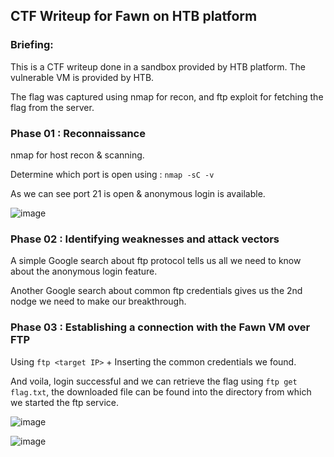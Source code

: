 ## CTF Writeup for Fawn on HTB platform

### Briefing:
This is a CTF writeup done in a sandbox provided by HTB platform. The vulnerable VM is provided by HTB.

The flag was captured using nmap for recon, and ftp exploit for fetching the flag from the server.

### Phase 01 : Reconnaissance
nmap for host recon & scanning.

Determine which port is open using : ```nmap -sC -v``` 

As we can see port 21 is open & anonymous login is available.

![image](https://github.com/user-attachments/assets/4982e43b-f364-49e9-b3cc-0f17ae964433)

### Phase 02 : Identifying weaknesses and attack vectors
A simple Google search about ftp protocol tells us all we need to know about the anonymous login feature.

Another Google search about common ftp credentials gives us the 2nd nodge we need to make our breakthrough.

### Phase 03 : Establishing a connection with the Fawn VM over FTP
Using ```ftp <target IP>``` + Inserting the common credentials we found.

And voila, login successful and we can retrieve the flag using ```ftp get flag.txt```, the downloaded file can be found into the directory from which we started the ftp service.

![image](https://github.com/user-attachments/assets/a8f4d6bc-882a-41a5-8420-4f787429f028)

![image](https://github.com/user-attachments/assets/9ec9d74e-4cc7-4969-a870-9ae4f3b41fa7)
